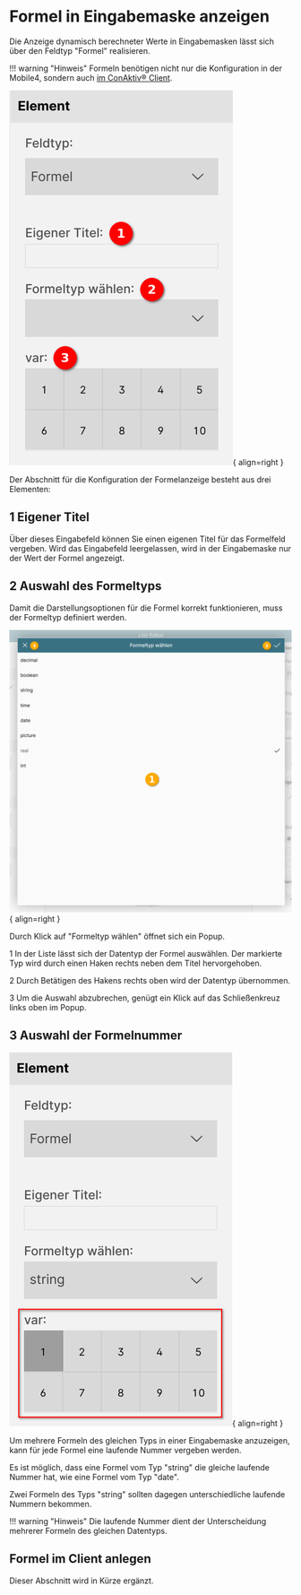 # Formel in Eingabemaske anzeigen

Die Anzeige dynamisch berechneter Werte in Eingabemasken lässt sich über den Feldtyp "Formel" realisieren.

!!! warning "Hinweis"
    Formeln benötigen nicht nur die Konfiguration in der Mobile4, sondern auch [im ConAktiv® Client](#formel-im-client-anlegen).

<div class="margin-bottom-large"></div>

![Formel Übersicht](./elemente-formel-uebersicht.png#smartphone){ align=right }

Der Abschnitt für die Konfiguration der Formelanzeige besteht aus drei Elementen:

## <span class="number space-right">1</span> Eigener Titel

Über dieses Eingabefeld können Sie einen eigenen Titel für das Formelfeld vergeben. Wird das Eingabefeld leergelassen, wird in der Eingabemaske nur der Wert der Formel angezeigt.

<div class="clear"></div>

## <span class="number space-right">2</span> Auswahl des Formeltyps

Damit die Darstellungsoptionen für die Formel korrekt funktionieren, muss der Formeltyp definiert werden.

![Formel Typ auswählen](./elemente-formel-typ.png#small){ align=right }

Durch Klick auf "Formeltyp wählen" öffnet sich ein Popup.

<span class="number secondary space-right">1</span> In der Liste lässt sich der Datentyp der Formel auswählen. Der markierte Typ wird durch einen Haken rechts neben dem Titel hervorgehoben.

<span class="number secondary space-right">2</span> Durch Betätigen des Hakens rechts oben wird der Datentyp übernommen.

<span class="number secondary space-right">3</span> Um die Auswahl abzubrechen, genügt ein Klick auf das Schließenkreuz links oben im Popup.

<div class="clear"></div>

## <span class="number space-right">3</span> Auswahl der Formelnummer

![Formel Nummer auswählen](./elemente-formel-konfiguration.png#smartphone){ align=right }

Um mehrere Formeln des gleichen Typs in einer Eingabemaske anzuzeigen, kann für jede Formel eine laufende Nummer vergeben werden.

Es ist möglich, dass eine Formel vom Typ "string" die gleiche laufende Nummer hat, wie eine Formel vom Typ "date".

Zwei Formeln des Typs "string" sollten dagegen unterschiedliche laufende Nummern bekommen.

!!! warning "Hinweis"
    Die laufende Nummer dient der Unterscheidung mehrerer Formeln des gleichen Datentyps.

<div class="clear"></div>

## Formel im Client anlegen

Dieser Abschnitt wird in Kürze ergänzt.
